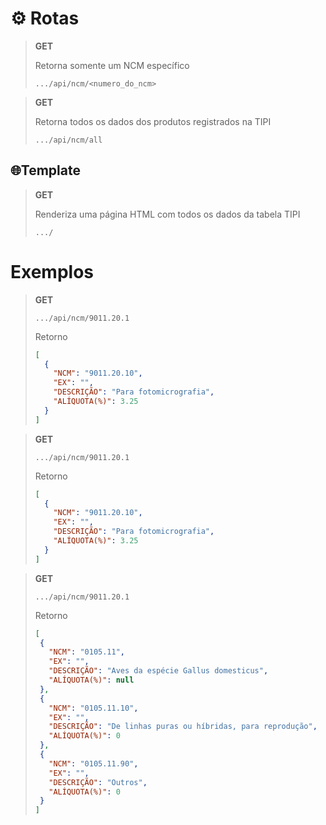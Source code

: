 # ⚙️ Rotas

> **GET**
>
> Retorna somente um NCM específico
>
> ```text
> .../api/ncm/<numero_do_ncm>
> ```


> **GET**
>
> Retorna todos os dados dos produtos registrados na TIPI
>
> ```text
> .../api/ncm/all
> ```

## 🌐Template

> **GET**
>
> Renderiza uma página HTML com todos os dados da tabela TIPI
>
> ```text
> .../
> ```

# Exemplos

> **GET**
>
> ```text
> .../api/ncm/9011.20.1
> ```
>
> Retorno
> ```json
> [
>   {
>     "NCM": "9011.20.10",
>     "EX": "",
>     "DESCRIÇÃO": "Para fotomicrografia",
>     "ALÍQUOTA(%)": 3.25
>   }
> ]
> ```

> **GET**
>
> ```text
> .../api/ncm/9011.20.1
> ```
>
> Retorno
> ```json
> [
>   {
>     "NCM": "9011.20.10",
>     "EX": "",
>     "DESCRIÇÃO": "Para fotomicrografia",
>     "ALÍQUOTA(%)": 3.25
>   }
> ]
> ```

> **GET**
>
> ```text
> .../api/ncm/9011.20.1
> ```
>
> Retorno
> ```json
> [
>  {
>    "NCM": "0105.11",
>    "EX": "",
>    "DESCRIÇÃO": "Aves da espécie Gallus domesticus",
>    "ALÍQUOTA(%)": null
>  },
>  {
>    "NCM": "0105.11.10",
>    "EX": "",
>    "DESCRIÇÃO": "De linhas puras ou híbridas, para reprodução",
>    "ALÍQUOTA(%)": 0
>  },
>  {
>    "NCM": "0105.11.90",
>    "EX": "",
>    "DESCRIÇÃO": "Outros",
>    "ALÍQUOTA(%)": 0
>  }
>]
> ```
